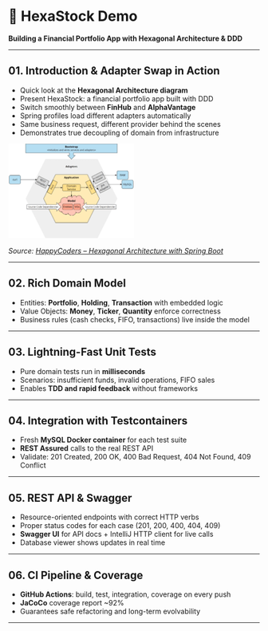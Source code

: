 # 📌 HexaStock Demo
**Building a Financial Portfolio App with Hexagonal Architecture & DDD**

---

## 01. Introduction & Adapter Swap in Action
- Quick look at the **Hexagonal Architecture diagram**
- Present HexaStock: a financial portfolio app built with DDD
- Switch smoothly between **FinHub** and **AlphaVantage**
- Spring profiles load different adapters automatically
- Same business request, different provider behind the scenes
- Demonstrates true decoupling of domain from infrastructure

<img src="img.png" width="50%">

*Source: [HappyCoders – Hexagonal Architecture with Spring Boot](https://www.happycoders.eu/software-craftsmanship/hexagonal-architecture-spring-boot/)*

---

## 02. Rich Domain Model
- Entities: **Portfolio**, **Holding**, **Transaction** with embedded logic
- Value Objects: **Money**, **Ticker**, **Quantity** enforce correctness
- Business rules (cash checks, FIFO, transactions) live inside the model

---

## 03. Lightning-Fast Unit Tests
- Pure domain tests run in **milliseconds**
- Scenarios: insufficient funds, invalid operations, FIFO sales
- Enables **TDD and rapid feedback** without frameworks

---

## 04. Integration with Testcontainers
- Fresh **MySQL Docker container** for each test suite
- **REST Assured** calls to the real REST API
- Validate: 201 Created, 200 OK, 400 Bad Request, 404 Not Found, 409 Conflict

---

## 05. REST API & Swagger
- Resource-oriented endpoints with correct HTTP verbs
- Proper status codes for each case (201, 200, 400, 404, 409)
- **Swagger UI** for API docs + IntelliJ HTTP client for live calls
- Database viewer shows updates in real time

---

## 06. CI Pipeline & Coverage
- **GitHub Actions**: build, test, integration, coverage on every push
- **JaCoCo** coverage report ~92%
- Guarantees safe refactoring and long-term evolvability

---